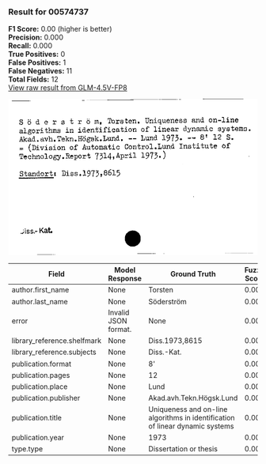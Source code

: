 ### Result for 00574737
**F1 Score:** 0.00 (higher is better)<br>**Precision:** 0.000<br>**Recall:** 0.000<br>**True Positives:** 0<br>**False Positives:** 1<br>**False Negatives:** 11<br>**Total Fields:** 12<br>[View raw result from GLM-4.5V-FP8](https://github.com/RISE-UNIBAS/humanities_data_benchmark/blob/main/results/2025-10-17/T0242/request_T0242_00574737.json)

<img src="https://github.com/RISE-UNIBAS/humanities_data_benchmark/blob/main/benchmarks/zettelkatalog/images/00574737.jpg?raw=true" alt="00574737" width="600px">

| Field | Model Response | Ground Truth | Fuzzy Score | Match |
|-------|----------------|--------------|-------------|-------|
| author.first_name | None | Torsten | 0.000 | ❌ |
| author.last_name | None | Söderström | 0.000 | ❌ |
| error | Invalid JSON format. | None | 0.000 | ❌ |
| library_reference.shelfmark | None | Diss.1973,8615 | 0.000 | ❌ |
| library_reference.subjects | None | Diss.-Kat. | 0.000 | ❌ |
| publication.format | None | 8' | 0.000 | ❌ |
| publication.pages | None | 12 | 0.000 | ❌ |
| publication.place | None | Lund | 0.000 | ❌ |
| publication.publisher | None | Akad.avh.Tekn.Högsk.Lund | 0.000 | ❌ |
| publication.title | None | Uniqueness and on-line algorithms in identification of linear dynamic systems | 0.000 | ❌ |
| publication.year | None | 1973 | 0.000 | ❌ |
| type.type | None | Dissertation or thesis | 0.000 | ❌ |
